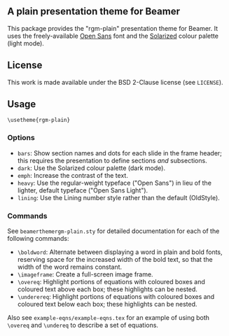 ## A plain presentation theme for Beamer

This package provides the "rgm-plain" presentation theme for Beamer.
It uses the freely-available
[Open Sans](http://www.google.com/fonts/specimen/Open+Sans) font and the
[Solarized](http://ethanschoonover.com/solarized) colour palette (light mode).

## License

This work is made available under the BSD 2-Clause license (see `LICENSE`).

## Usage

    \usetheme{rgm-plain}

### Options

* `bars`: Show section names and dots for each slide in the frame header;
  this requires the presentation to define sections *and* subsections.
* `dark`: Use the Solarized colour palette (dark mode).
* `emph`: Increase the contrast of the text.
* `heavy`: Use the regular-weight typeface ("Open Sans") in lieu of the
  lighter, default typeface ("Open Sans Light").
* `lining`: Use the Lining number style rather than the default (OldStyle).

### Commands

See `beamerthemergm-plain.sty` for detailed documentation for each of the
following commands:

* `\boldword`: Alternate between displaying a word in plain and bold fonts,
  reserving space for the increased width of the bold text, so that the width
  of the word remains constant.
* `\imageframe`: Create a full-screen image frame.
* `\overeq`: Highlight portions of equations with coloured boxes and coloured
  text above each box; these highlights can be nested.
* `\underereq`: Highlight portions of equations with coloured boxes and
  coloured text below each box; these highlights can be nested.

Also see `example-eqns/example-eqns.tex` for an example of using both
`\overeq` and `\undereq` to describe a set of equations.
